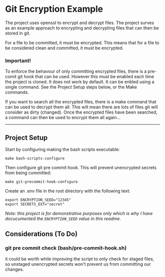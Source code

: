 # Git Encryption Example
The project uses openssl to encrypt and decrypt files.
The project surves as an example approach to encrypting and decrypting files that can then be stored in git.

For a file to be committed, it must be encrypted. This means that for a file to be considered clean and committed, it must be encrypted.

### Important!
To enforce the behavour of only committing encrypted files, there is a pre-comit git hook that can be used. However this must be enabled each time the project is cloned. It does not work by default. It can be enbled using a single command. See the Project Setup steps below, or the Make commands.

If you want to search all the encrypted files, there is a make command that can be used to decrypt them all. This will mean there are lots of files git will consider as dirty (changed). Once the encrypted files have been searched, a command can then be used to encrypt them all again...

---

## Project Setup

Start by configuring making the bash scripts executable:

```make bash-scripts-configure```

Then configure git pre commit hook. This will prevent unencrypted secrets from being committed:

```make git-precommit-hook-configure```

Create an .env file in the root directory with the following text:

```
export ENCRYPTION_SEED="12345"
export SECRETS_EXT="secret"
```

_Note: this project is for demonstrative purposes only which is why I have docucumented the `ENCRYPTION_SEED` value in this readme._ 


## Considerations (To Do)

### git pre commit check (bash/pre-commit-hook.sh)
it could be worth while improving the script to only check for staged files, so unstaged unencrypted secrets won't prevent us from committing our changes.
